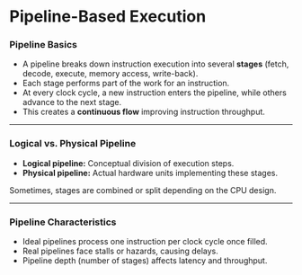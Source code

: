 # Pipeline-Based Execution

### Pipeline Basics

* A pipeline breaks down instruction execution into several **stages** (fetch, decode, execute, memory access, write-back).
* Each stage performs part of the work for an instruction.
* At every clock cycle, a new instruction enters the pipeline, while others advance to the next stage.
* This creates a **continuous flow** improving instruction throughput.

---

### Logical vs. Physical Pipeline

* **Logical pipeline:** Conceptual division of execution steps.
* **Physical pipeline:** Actual hardware units implementing these stages.

Sometimes, stages are combined or split depending on the CPU design.

---

### Pipeline Characteristics

* Ideal pipelines process one instruction per clock cycle once filled.
* Real pipelines face stalls or hazards, causing delays.
* Pipeline depth (number of stages) affects latency and throughput.
